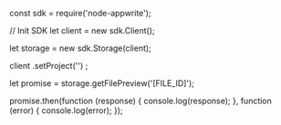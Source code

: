 const sdk = require('node-appwrite');

// Init SDK
let client = new sdk.Client();

let storage = new sdk.Storage(client);

client
    .setProject('')
;

let promise = storage.getFilePreview('[FILE_ID]');

promise.then(function (response) {
    console.log(response);
}, function (error) {
    console.log(error);
});